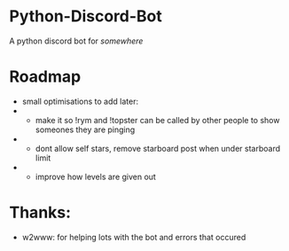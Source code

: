 # Python-Discord-Bot
A python discord bot for *somewhere*
# Roadmap
- small optimisations to add later:
- - make it so !rym and !topster can be called by other people to show someones they are pinging
- - dont allow self stars, remove starboard post when under starboard limit
- - improve how levels are given out

# Thanks:
- w2www: for helping lots with the bot and errors that occured

